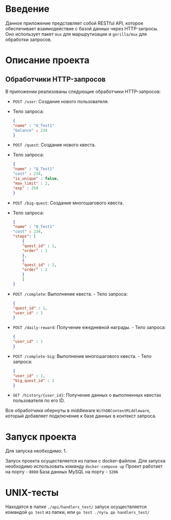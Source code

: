 # Введение

Данное приложение представляет собой RESTful API, которое обеспечивает взаимодействие с базой данных через HTTP-запросы. Оно использует пакет `mux` для маршрутизации и `gorilla/mux` для обработки запросов.

# Описание проекта 
## Обработчики HTTP-запросов

В приложении реализованы следующие обработчики HTTP-запросов:

-   `POST /user`: Создание нового пользователя.
- Тело запроса:
	```json
	{
	"name" : "U_Test1"
	"balance" : 234
	}
	```
    
-   `POST /quest`: Создание нового квеста.
-   
    Тело запроса:
	```json
	{
	"name" : "Q_Test1"
	"cost" : 234,
	"is_unique" : false,
	"max_limit" : 2,
	"exp" : 250
	}
	```
    
-   `POST /big-quest`: Создание многошагового квеста.
-   
    Тело запроса:
	```json
	{
	"name" : "Q_Test1"
	"cost" : 234,
	"steps": [
		{
		"quest_id" : 1,
		"order" : 1
		},
		{
		"quest_id" : 2,
		"order" : 2
		}
	    ]
	}
	```
    
-   `POST /complete`: Выполнение квеста.
		- Тело запроса:
	```json
	{
	"quest_id" : 1,
	"user_id" : 1
	}
	```
    
-   `POST /daily-reward`: Получение ежедневной награды.
		- Тело запроса:
	```json
	{
	"user_id" : 1
	}
	```
    
-   `POST /complete-big`: Выполнение многошагового квеста.
		- Тело запроса:
	```json
	{
	"user_id" : 1,
	"big_quest_id" : 1
	}
	```
    
-   `GET /history/{user_id}`: Получение данных о выполненных квестах пользователя по его ID.
    

Все обработчики обернуты в middleware  `WithDBContextMiddleware`, который добавляет подключение к базе данных в контекст запроса.
# Запуск проекта
Для запуска необходимо:
1. 

Запуск проекта осуществляется из папки с docker-файлом. Для запуска необходимо использовать команду `docker-compose up`
Проект работает на порту - `8080`
База данных MySQL на порту - `3206`

# UNIX-тесты

Находятся в папке `./api/handlers_test/` запуск осуществляется командой `go test` из папки, или `go test ./путь до handlers_test/`

